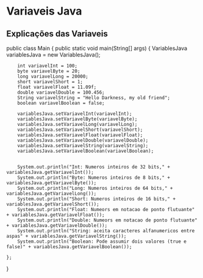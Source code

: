 # Variaveis Java
## Explicações das Variaveis

public class Main {
    public static void main(String[] args) {
        VariablesJava variablesJava = new VariablesJava();

        int variavelInt = 100;
        byte variavelByte = 20;
        long variavelLong = 20000;
        short variavelShort = 1;
        float variavelFloat = 11.09f;
        double variavelDouble = 100.456;
        String variavelString = "Hello Darkness, my old friend";
        boolean variavelBoolean = false;

        variablesJava.setVariavelInt(variavelInt);
        variablesJava.setVariavelByte(variavelByte);
        variablesJava.setVariavelLong(variavelLong);
        variablesJava.setVariavelShort(variavelShort);
        variablesJava.setVariavelFloat(variavelFloat);
        variablesJava.setVariavelDouble(variavelDouble);
        variablesJava.setVariavelString(variavelString);
        variablesJava.setVariavelBoolean(variavelBoolean);


        System.out.println("Int: Numeros inteiros de 32 bits," + variablesJava.getVariavelInt());
        System.out.println("Byte: Numeros inteiros de 8 bits," + variablesJava.getVariavelByte());
        System.out.println("Long: Numeros inteiros de 64 bits," + variablesJava.getVariavelLong());
        System.out.println("Short: Numeros inteiros de 16 bits," + variablesJava.getVariavelShort());
        System.out.println("Float: Numeors em notacao de ponto flutuante" + variablesJava.getVariavelFloat());
        System.out.println("Double: Numeors em notacao de ponto flutuante" + variablesJava.getVariavelDouble());
        System.out.println("String: aceita caracteres alfanumericos entre aspas" + variablesJava.getVariavelString());
        System.out.println("Boolean: Pode assumir dois valores (true e false)" + variablesJava.getVariavelBoolean());

    };
}
